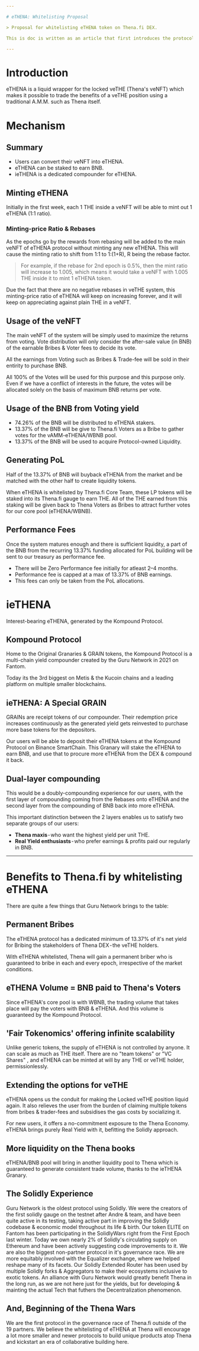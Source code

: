 ```yaml
---

# eTHENA: Whitelisting Proposal

> Proposal for whitelisting eTHENA token on Thena.fi DEX.

This is doc is written as an article that first introduces the protocol and then outlines the benefits to Thena.fi from whitelisting eTHENA for a Gauge.

---
```


# Introduction
eTHENA is a liquid wrapper for the locked veTHE (Thena's veNFT) which makes it possible to trade the benefits of  a veTHE position using a traditional A.M.M. such as Thena itself.
# Mechanism
## Summary
- Users can convert their veNFT into eTHENA.
- eTHENA can be staked to earn BNB.
- ieTHENA is a dedicated compounder for eTHENA.

## Minting eTHENA
Initially in the first week, each 1 THE inside a veNFT will be able to mint out 1 eTHENA (1:1 ratio).
### Minting-price Ratio & Rebases
As the epochs go by the rewards from rebasing will be added to the main veNFT of eTHENA protocol without minting any new eTHENA. This will cause the minting ratio to shift from 1:1 to 1:(1+R), R being the rebase factor.
> For example, if the rebase for 2nd epoch is 0.5%, then the mint ratio will increase to 1.005, which means it would take a veNFT with 1.005 THE inside it to mint 1 eTHENA token.
 
Due the fact that there are no negative rebases in veTHE system, this minting-price ratio of eTHENA will keep on increasing forever, and it will keep on appreciating against plain THE in a veNFT. 

## Usage of the veNFT
The main veNFT of the system will be simply used to maximize the returns from voting. Vote distribution will only consider the after-sale value (in BNB) of the earnable Bribes & Voter fees to decide its vote.

All the earnings from Voting such as Bribes & Trade-fee will be sold in their entirity to purchase BNB.

All 100% of the Votes will be used for this purpose and this purpose only. Even if we have a conflict of interests in the future, the votes will be allocated solely on the basis of maximum BNB returns per vote.

## Usage of the BNB from Voting yield
- 74.26% of the BNB will be distributed to eTHENA stakers.
- 13.37% of the BNB will be give to Thena.fi Voters as a Bribe to gather votes for the vAMM-eTHENA/WBNB pool.
- 13.37% of the BNB will be used to acquire Protocol-owned Liquidity.

## Generating PoL
Half of the 13.37% of BNB will buyback eTHENA from the market and be matched with the other half to create liquidity tokens.

When eTHENA is whitelisted by Thena.fi Core Team, these LP tokens will be staked into its Thena.fi gauge to earn THE. All of the THE earned from this staking will be given back to Thena Voters as Bribes to attract further votes for our core pool (eTHENA/WBNB).

## Performance Fees
Once the system matures enough and there is sufficient liquidity, a part of the BNB from the recurring 13.37% funding allocated for PoL building will be sent to our treasury as performance fee.
- There will be Zero Performance fee initially for atleast 2–4 months.
- Performance fee is capped at a max of 13.37% of BNB earnings.
- This fees can only be taken from the PoL allocations.

# ieTHENA
Interest-bearing eTHENA, generated by the Kompound Protocol.
## Kompound Protocol
Home to the Original Granaries & GRAIN tokens, the Kompound Protocol is a multi-chain yield compounder created by the Guru Network in 2021 on Fantom. 

Today its the 3rd biggest on Metis & the Kucoin chains and a leading platform on multiple smaller blockchains.

## ieTHENA: A Special GRAIN
GRAINs are receipt tokens of our compounder. Their redemption price increases continuously as the generated yield gets reinvested to purchase more base tokens for the depositors.

Our users will be able to deposit their eTHENA tokens at the Kompound Protocol on Binance SmartChain. This Granary will stake the eTHENA to earn BNB, and use that to procure more eTHENA from the DEX & compound it back.

## Dual-layer compounding
This would be a doubly-compounding experience for our users, with the first layer of compounding coming from the Rebases onto eTHENA and the second layer from the compounding of BNB back into more eTHENA.

This important distinction between the 2 layers enables us to satisfy two separate groups of our users:

- **Thena maxis** - who want the highest yield per unit THE.
- **Real Yield enthusiasts** - who prefer earnings & profits paid our regularly in BNB.

---

# Benefits to Thena.fi by whitelisting eTHENA
There are quite a few things that Guru Network brings to the table:

## Permanent Bribes
The eTHENA protocol has a dedicated minimum of 13.37% of it's net yield for Bribing the stakeholders of Thena DEX - the veTHE holders.

With eTHENA whitelisted, Thena will gain a permanent briber who is guaranteed to bribe in each and every epoch, irrespective of the market conditions.

## eTHENA Volume = BNB paid to Thena's Voters
Since eTHENA's core pool is with WBNB, the trading volume that takes place will pay the voters with BNB & eTHENA. And this volume is guaranteed by the Kompound Protocol.

## 'Fair Tokenomics' offering infinite scalability
Unlike generic tokens, the supply of eTHENA is not controlled by anyone. It can scale as much as THE itself. There are no "team tokens" or "VC Shares" , and  eTHENA can be minted at will by any THE or veTHE holder, permissionlessly.

## Extending the options for veTHE
eTHENA opens us the conduit for making the Locked veTHE position liquid again. It also relieves the user from the burden of claiming multiple tokens from bribes & trader-fees and subsidises the gas costs by socializing it.

For new users, it offers a no-commitment exposure to the Thena Economy. eTHENA brings purely Real Yield with it, befitting the Solidly approach.

## More liquidity on the Thena books
eTHENA/BNB pool will bring in another liquidity pool to Thena which is guaranteed to generate consistent trade volume, thanks to the ieTHENA Granary.

## The Solidly Experience
Guru Network is the oldest protocol using Solidly. We were the creators of the first solidly gauge on the testnet after Andre & team, and have been quite active in its testing, taking active part in improving the Solidly codebase & economic model throughout its life & birth. Our token ELITE on Fantom has been participating in the SolidlyWars right from the First Epoch last winter. Today we own nearly 2% of Solidly's circulating supply on Ethereum and have been actively suggesting code improvements to it. We are also the biggest non-partner protocol in it's governance race. We are more equitably involved with the Equalizer exchange, where we helped reshape many of  its facets. Our Solidly Extended Router has been used by multiple Solidly forks & Aggregators to make their ecosystems inclusive to exotic tokens. An alliance with Guru Network would greatly benefit Thena in the long run, as we are not here just for the yields, but for developing & mainting the actual Tech that futhers the Decentralization phenomenon.

## And, Beginning of the Thena Wars
We are the first protocol in the governance race of Thena.fi outside of the 19 partners. We believe the whitelisting of eTHENA at  Thena will encourage a lot more smaller and newer protocols to build unique products atop Thena and kickstart an era of collaborative building here.
